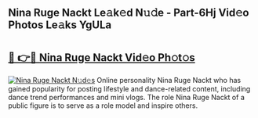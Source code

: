 ## Nina Ruge Nackt Le𝚊k𝚎d N𝚞𝚍e - Part-6Hj Vid𝚎o Photos Le𝚊ks YgULa

# <h2><a href="http://fb0jr7p.evod.top/?m=Nina+Ruge+Nackt">🔗 👉🔴 Nina Ruge Nackt Vid𝚎o Ph𝚘t𝚘s</a></h2>

[![Nina Ruge Nackt N𝚞d𝚎s](https://i.imgur.com/8V9OHl7.gif)](http://fb0jr7p.evod.top/?m=Nina+Ruge+Nackt)
Online personality Nina Ruge Nackt who has gained popularity for posting lifestyle and dance-related content, including dance trend performances and mini vlogs. The role Nina Ruge Nackt of a public figure is to serve as a role model and inspire others. 
